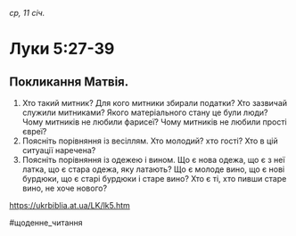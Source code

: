 
_ср, 11 січ._

# Луки 5:27-39

## Покликання Матвія.
1. Хто такий митник? Для кого митники збирали податки? Хто зазвичай служили митниками? Якого матеріального стану це були люди? Чому митників не любили фарисеї? Чому митників не любили прості євреї?
2. Поясніть порівняння із весіллям. Хто молодий? хто гості? Хто в цій ситуації наречена?
3. Поясніть порівняння із одежею і вином. Що є нова одежа, що є з неї латка, що є стара одежа, яку латають? Що є молоде вино, що є нові бурдюки, що є старі бурдюки і старе вино? Хто є ті, хто пивши старе вино, не хоче нового?

https://ukrbiblia.at.ua/LK/lk5.htm

#щоденне_читання

